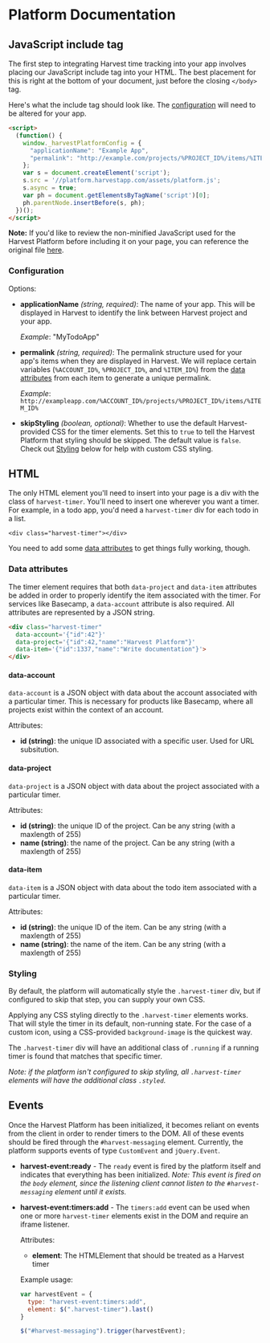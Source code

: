# Platform Documentation

## JavaScript include tag

The first step to integrating Harvest time tracking into your app involves
placing our JavaScript include tag into your HTML. The best placement for this
is right at the bottom of your document, just before the closing `</body>` tag.

Here's what the include tag should look like. The
[configuration](#configuration) will need to be altered for your app.

```html
<script>
  (function() {
    window._harvestPlatformConfig = {
      "applicationName": "Example App",
      "permalink": "http://example.com/projects/%PROJECT_ID%/items/%ITEM_ID%"
    };
    var s = document.createElement('script');
    s.src = '//platform.harvestapp.com/assets/platform.js';
    s.async = true;
    var ph = document.getElementsByTagName('script')[0];
    ph.parentNode.insertBefore(s, ph);
  })();
</script>
```

**Note:** If you'd like to review the non-minified JavaScript used for the
Harvest Platform before including it on your page, you can reference the
original file [here](https://platform.harvestapp.com/javascripts/generated/platform.js).

### Configuration

Options:

- **applicationName** _(string, required)_: The name of your app. This will be 
  displayed in Harvest to identify the link between Harvest project and your app. 
  
    _Example_: "MyTodoApp"

- **permalink** _(string, required)_: The permalink structure used for your
  app's items when they are displayed in Harvest. We will replace certain variables 
  (`%ACCOUNT_ID%`, `%PROJECT_ID%`, and `%ITEM_ID%`) from the [data attributes](#data-attributes) 
  from each item to generate a unique permalink.

    _Example_: `http://exampleapp.com/%ACCOUNT_ID%/projects/%PROJECT_ID%/items/%ITEM_ID%`

- **skipStyling** _(boolean, optional)_: Whether to use the default Harvest-provided 
CSS for the timer elements. Set this to `true` to tell the Harvest Platform that 
styling should be skipped. The default value is `false`. Check out [Styling](#styling)
below for help with custom CSS styling.


## HTML

The only HTML element you'll need to insert into your page is a div with the
class of `harvest-timer`. You'll need to insert one wherever you want a timer.
For example, in a todo app, you'd need a `harvest-timer` div for each todo in a
list.

	<div class="harvest-timer"></div>
	
You need to add some [data attributes](#data-attributes) to get things fully
working, though.

### Data attributes

The timer element requires that both `data-project` and `data-item` attributes
be added in order to properly identify the item associated with the timer. For
services like Basecamp, a `data-account` attribute is also required. All
attributes are represented by a JSON string.

```html
<div class="harvest-timer" 
  data-account='{"id":42"}'
  data-project='{"id":42,"name":"Harvest Platform"}'
  data-item='{"id":1337,"name":"Write documentation"}'>
</div>
```

#### data-account

`data-account` is a JSON object with data about the account associated with a
particular timer. This is necessary for products like Basecamp, where all
projects exist within the context of an account.

Attributes:

- **id (string)**: the unique ID associated with a specific user. Used for URL 
subsitution.

#### data-project

`data-project` is a JSON object with data about the project associated with a
particular timer.

Attributes:

- **id (string)**: the unique ID of the project. Can be any string (with a
  maxlength of 255)
- **name (string)**: the name of the project. Can be any string (with a
  maxlength of 255)

#### data-item

`data-item` is a JSON object with data about the todo item associated with a
particular timer.

Attributes:

- **id (string)**: the unique ID of the item. Can be any string (with a
  maxlength of 255)
- **name (string)**: the name of the item. Can be any string (with a maxlength
  of 255)


### Styling

By default, the platform will automatically style the `.harvest-timer` div, but
if configured to skip that step, you can supply your own CSS.

Applying any CSS styling directly to the `.harvest-timer` elements works. That 
will style the timer in its default, non-running state. For the case of a custom 
icon, using a CSS-provided `background-image` is the quickest way.

The `.harvest-timer` div will have an additional class of `.running` if a running 
timer is found that matches that specific timer.

_Note: if the platform isn't configured to skip styling, all `.harvest-timer`
elements will have the additional class `.styled`._


## Events

Once the Harvest Platform has been initialized, it becomes reliant on events
from the client in order to render timers to the DOM. All of these events
should be fired through the `#harvest-messaging` element. Currently, the
platform supports events of type `CustomEvent` and `jQuery.Event`.

- **harvest-event:ready** - The `ready` event is fired by the platform itself
  and indicates that everything has been initialized. _Note: This event is
  fired on the `body` element, since the listening client cannot listen to the
  `#harvest-messaging` element until it exists._

- **harvest-event:timers:add** - The `timers:add` event can be used when one or
  more `harvest-timer` elements exist in the DOM and require an iframe
  listener.

    Attributes:
    
    - **element**: The HTMLElement that should be treated as a Harvest timer

    Example usage:

    ```javascript
    var harvestEvent = {
      type: "harvest-event:timers:add",
      element: $(".harvest-timer").last()
    }

    $("#harvest-messaging").trigger(harvestEvent);
    ```
